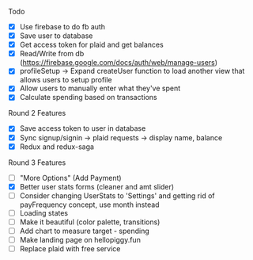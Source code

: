 Todo

- [x] Use firebase to do fb auth
- [x] Save user to database
- [x] Get access token for plaid and get balances
- [x] Read/Write from db (https://firebase.google.com/docs/auth/web/manage-users)
- [x] profileSetup -> Expand createUser function to load another view that allows users to setup profile
- [x] Allow users to manually enter what they've spent
- [x] Calculate spending based on transactions

Round 2 Features
- [x] Save access token to user in database
- [x] Sync signup/signin -> plaid requests -> display name, balance
- [x] Redux and redux-saga

Round 3 Features
- [ ] "More Options" (Add Payment)
- [x] Better user stats forms (cleaner and amt slider)
- [ ] Consider changing UserStats to 'Settings' and getting rid of payFrequency concept, use month instead
- [ ] Loading states
- [ ] Make it beautiful (color palette, transitions)
- [ ] Add chart to measure target - spending
- [ ] Make landing page on hellopiggy.fun
- [ ] Replace plaid with free service
